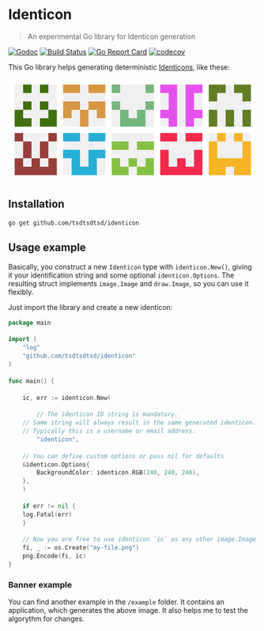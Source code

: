 # Identicon

> An experimental Go library for Identicon generation

[![Godoc][godoc-image]][godoc-url]
[![Build Status][travis-image]][travis-url]
[![Go Report Card][grc-image]][grc-url]
[![codecov][codecov-image]][codecov-url]

This Go library helps generating deterministic [Identicons][identicon-wiki], like these:

![Example Banner](identicon-banner.png "Example Banner")

## Installation

```sh
go get github.com/tsdtsdtsd/identicon
```

## Usage example

Basically, you construct a new `Identicon` type with `identicon.New()`, giving it your identification string and some optional `identicon.Options`. 
The resulting struct implements `image.Image` and `draw.Image`, so you can use it flexibly.

Just import the library and create a new identicon:

```go
package main

import (
    "log"
    "github.com/tsdtsdtsd/identicon"
) 

func main() {
    
    ic, err := identicon.New(
        
        // The identicon ID string is mandatory.
	// Same string will always result in the same generated identicon.
	// Typically this is a username or email address.
        "identicon",
        
	// You can define custom options or pass nil for defaults
	&identicon.Options{
	    BackgroundColor: identicon.RGB(240, 240, 240),
	},
    )
    
    if err != nil {
	log.Fatal(err)
    }
    
    // Now you are free to use identicon `ic` as any other image.Image or draw.Image interface
    fi, _ := os.Create("my-file.png")
    png.Encode(fi, ic)
}
```

### Banner example

You can find another example in the `/example` folder. It contains an application, which generates the above image.
It also helps me to test the algorythm for changes.

<!-- Markdown link & img dfn's -->
[grc-image]: https://goreportcard.com/badge/github.com/tsdtsdtsd/identicon
[grc-url]: https://goreportcard.com/report/github.com/tsdtsdtsd/identicon
[godoc-image]: https://godoc.org/github.com/tsdtsdtsd/identicon?status.svg
[godoc-url]: https://godoc.org/github.com/tsdtsdtsd/identicon
[travis-image]: https://travis-ci.org/tsdtsdtsd/identicon.svg?branch=master
[travis-url]: https://travis-ci.org/tsdtsdtsd/identicon
[codecov-image]: https://codecov.io/gh/tsdtsdtsd/identicon/branch/master/graph/badge.svg
[codecov-url]: https://codecov.io/gh/tsdtsdtsd/identicon
[identicon-wiki]: https://en.wikipedia.org/wiki/Identicon